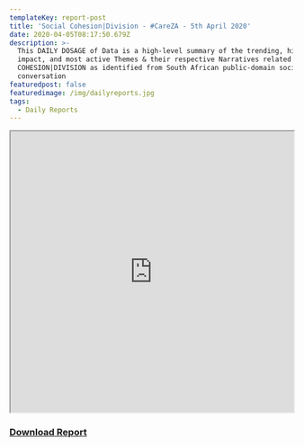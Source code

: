 ```yaml
---
templateKey: report-post
title: 'Social Cohesion|Division - #CareZA - 5th April 2020'
date: 2020-04-05T08:17:50.679Z
description: >-
  This DAILY DOSAGE of Data is a high-level summary of the trending, highest
  impact, and most active Themes & their respective Narratives related to SOCIAL
  COHESION|DIVISION as identified from South African public-domain social media
  conversation
featuredpost: false
featuredimage: /img/dailyreports.jpg
tags:
  - Daily Reports
---
```

<iframe src="https://drive.google.com/file/d/1ICvCeifDkuaLNiWUuqrfCJKD0nXife51/preview" width="100%" height="500"></iframe>
<a href="https://drive.google.com/u/0/uc?id=1ICvCeifDkuaLNiWUuqrfCJKD0nXife51&export=download" target="blank"><h3><strong>Download Report</h3></strong></a>
